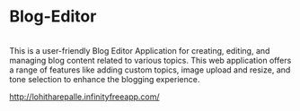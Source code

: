 # Blog-Editor
</br>
This is a user-friendly Blog Editor Application for creating, editing, and managing blog content related to various topics. This web application offers a range of features like adding custom topics, image upload and resize, and tone selection to enhance the blogging experience.

http://lohitharepalle.infinityfreeapp.com/
